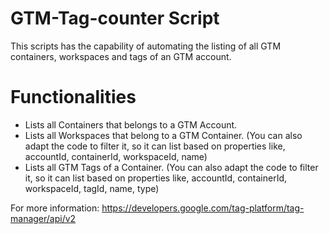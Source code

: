 # GTM-Tag-counter Script
This scripts has the capability of automating the listing of all GTM containers, workspaces and tags of an GTM account.
# Functionalities
- Lists all Containers that belongs to a GTM Account. 
- Lists all Workspaces that belong to a GTM Container. (You can also adapt the code to filter it, so it can list based on properties like, accountId, containerId, workspaceId, name)
- Lists all GTM Tags of a Container.  (You can also adapt the code to filter it, so it can list based on properties like, accountId, containerId, workspaceId, tagId, name, type)

For more information: https://developers.google.com/tag-platform/tag-manager/api/v2
